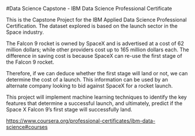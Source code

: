 #Data Science Capstone - IBM Data Science Professional Certificate

This is the Capstone Project for the IBM Applied Data Science Professional Certification. 
The dataset explored is based on the launch sector in the Space industry.


The Falcon 9 rocket is owned by SpaceX and is advertised at a cost of 62 million dollars; while other providers cost up to 165 million dollars each. The difference in saving cost is because SpaceX can re-use the first stage of the Falcon 9 rocket. 

Therefore, if we can deduce whether the first stage will land or not, we can determine the cost of a launch. This information can be used by an alternate company looking to bid against SpaceX for a rocket launch. 

This project will implement machine learning techniques to identify the key features that determine a successful launch, and ultimately, predict if the Space X Falcon 9’s first stage will successfully land. 



https://www.coursera.org/professional-certificates/ibm-data-science#courses
